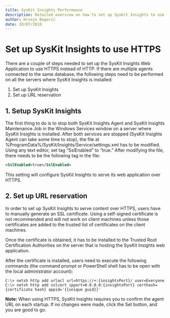 ```yaml
---
title: SysKit Insights Performance 
description: Detailed overview on how to set up SysKit Insights to use HTTPS.
author: Hrvoje Bagarić
date: 28/07/2018
---
```


# Set up SysKit Insights to use HTTPS

There are a couple of steps needed to set up the SysKit Insights Web Application to use HTTPS instead of HTTP. If there are multiple agents connected to the same database, the following steps need to be performed on all the servers where SysKit Insights is installed:

1. Set up SysKit Insights
2. Set up URL reservation 

## 1. Setup SysKit Insights

The first thing to do is to stop both SysKit Insights Agent and SysKit Insights Maintenance Job in the Windows Services window on a server where SysKit Insights is installed. After both services are stopped (SysKit Insights Agent can take some time to stop), the file at %ProgramData%/SysKit/Insights/Service/settings.xml has to be modified. Using any text editor, set tag “SslEnabled” to “true.” After modifying the file, there needs to be the following tag in the file:
```xml
<SslEnabled>true</SslEnabled>
```
This setting will configure SysKit Insights to serve its web application over HTTPS.

## 2. Set up URL reservation

In order to set up SysKit Insights to serve content over HTTPS, users have to manually generate an SSL certificate. Using a self-signed certificate is not recommended and will not work on client machines unless those certificates are added to the trusted list of certificates on the client machines.

Once the certificate is obtained, it has to be installed to the Trusted Root Certification Authorities on the server that is hosting the SysKit Insights web application.

After the certificate is installed, users need to execute the following commands (the command prompt or PowerShell shell has to be open with the local administrator account):
```
C:\> netsh http add urlacl url=https://+:{insightsPort}/ user=Everyone
C:\> netsh http add sslcert ipport=0.0.0.0:{insightsPort} certhash={certificate hash} appid='{{unique guid}}'
``` 

__Note:__ When using HTTPS, SysKit Insights requires you to confirm the agent URL on each startup. If no changes were made, click the Set button, and you are good to go. 